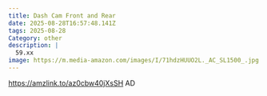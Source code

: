 ```yaml
---
title: Dash Cam Front and Rear
date: 2025-08-28T16:57:48.141Z
tags: 2025-08-28
Category: other
description: |
  59.xx
image: https://m.media-amazon.com/images/I/71hdzHUUO2L._AC_SL1500_.jpg
---
```

https://amzlink.to/az0cbw40jXsSH
AD